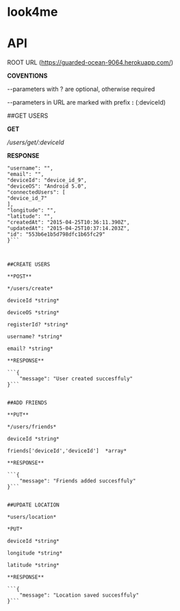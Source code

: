 # look4me
# API 
ROOT URL
(https://guarded-ocean-9064.herokuapp.com/)

**COVENTIONS**

--parameters with ? are optional, otherwise required

--parameters in URL are marked with prefix **:** (:deviceId)

##GET USERS

**GET**

*/users/get/:deviceId*

**RESPONSE**

```{
"username": "",
"email": "",
"deviceId": "device_id_9",
"deviceOS": "Android 5.0",
"connectedUsers": [
"device_id_7"
],
"longitude": "",
"latitude": "",
"createdAt": "2015-04-25T10:36:11.390Z",
"updatedAt": "2015-04-25T10:37:14.203Z",
"id": "553b6e1b5d798dfc1b65fc29"
}```



##CREATE USERS

**POST**

*/users/create*

deviceId *string*

deviceOS *string*

registerId? *string*

username? *string*

email? *string*

**RESPONSE**

```{
    "message": "User created succesffuly"
}```


##ADD FRIENDS

**PUT**

*/users/friends*

deviceId *string*

friends['deviceId','deviceId']  *array*

**RESPONSE**

```{
    "message": "Friends added succesffuly"
}```


##UPDATE LOCATION

*users/location*

*PUT*

deviceId *string*

longitude *string*

latitude *string*

**RESPONSE**

```{
    "message": "Location saved succesffuly"
}```


